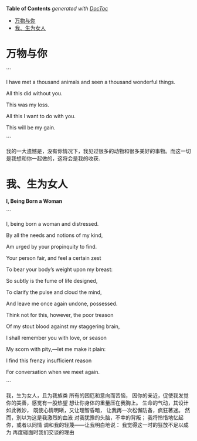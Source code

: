 <!-- START doctoc generated TOC please keep comment here to allow auto update -->
<!-- DON'T EDIT THIS SECTION, INSTEAD RE-RUN doctoc TO UPDATE -->
**Table of Contents**  *generated with [DocToc](https://github.com/thlorenz/doctoc)*

- [万物与你](#%E4%B8%87%E7%89%A9%E4%B8%8E%E4%BD%A0)
- [我、生为女人](#%E6%88%91%E7%94%9F%E4%B8%BA%E5%A5%B3%E4%BA%BA)

<!-- END doctoc generated TOC please keep comment here to allow auto update -->

# 万物与你

\```

I have met a thousand animals and seen a thousand wonderful things.

All this did without you.

This was my loss.

All this I want to do with you.

This will be my gain.

\```

我的一大遗憾是，没有你情况下，我见过很多的动物和很多美好的事物。而这一切是我想和你一起做的，这将会是我的收获.

# 我、生为女人

**I, Being Born a Woman**

\```

I, being born a woman and distressed. 

By all the needs and notions of my kind,

Am urged by your propinquity to find.

Your person fair, and feel a certain zest

To bear your body’s weight upon my breast:

So subtly is the fume of life designed,

To clarify the pulse and cloud the mind,

And leave me once again undone, possessed.

Think not for this, however, the poor treason

Of my stout blood against my staggering brain,

I shall remember you with love, or season

My scorn with pity,—let me make it plain:

I find this frenzy insufficient reason

For conversation when we meet again.

\```

我，生为女人，且为我族类
所有的困厄和意向而苦恼，
因你的亲近，促使我发觉
你的美善，感觉有一股热望
想让你身体的重量压在我胸上。
生命的气动，其设计如此微妙，
既使心情明晰，又让理智昏暗，
让我再一次松懈防备，疯狂著迷。
然而，別以为这是我激烈的血液
对我犹豫的头脑，不幸的背叛；
我将怜惜地忆起你，或者以同情
调和我的轻蔑——让我明白地说：
我觉得这一时的狂放不足以成为
再度碰面时我们交谈的理由
